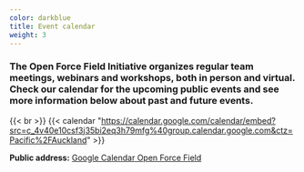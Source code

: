 ```yaml
---
color: darkblue
title: Event calendar
weight: 3
---
```


### The Open Force Field Initiative organizes regular team meetings, webinars and workshops, both in person and virtual. Check our calendar for the upcoming public events and see more information below about past and future events.
{{< br >}}
{{< calendar "https://calendar.google.com/calendar/embed?src=c_4v40e10csf3j35bi2eq3h79mfg%40group.calendar.google.com&ctz=Pacific%2FAuckland" >}}

**Public address:**
[Google Calendar Open Force Field](https://calendar.google.com/calendar/embed?src=c_4v40e10csf3j35bi2eq3h79mfg%40group.calendar.google.com&ctz=Pacific%2FAuckland)
